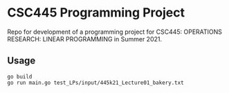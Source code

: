 # CSC445 Programming Project 

Repo for development of a programming project for CSC445: OPERATIONS RESEARCH: LINEAR PROGRAMMING in Summer 2021.

## Usage
`go build`  
`go run main.go test_LPs/input/445k21_Lecture01_bakery.txt`